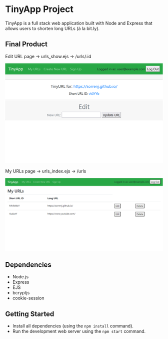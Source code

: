# TinyApp Project

TinyApp is a full stack web application built with Node and Express that allows users to shorten long URLs (à la bit.ly).

## Final Product
Edit URL page -> urls_show.ejs -> /urls/:id

!["Screenshot of Edit URL page"](https://github.com/SorrenJ/tinyapp/blob/main/doc/edit-url-page.png?raw=true)

My URLs page -> urls_index.ejs -> /urls

!["Screenshot of URLs page"](https://github.com/SorrenJ/tinyapp/blob/main/doc/url-page.png?raw=true)

## Dependencies

- Node.js
- Express
- EJS
- bcryptjs
- cookie-session

## Getting Started

- Install all dependencies (using the `npm install` command).
- Run the development web server using the `npm start` command.